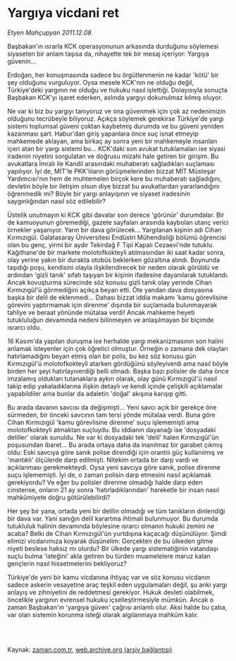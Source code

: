 # Yargıya vicdani ret

*Etyen Mahçupyan 2011.12.08*

<td class="columnist-detail">
<p>Başbakan'ın ısrarla KCK operasyonunun arkasında durduğunu söylemesi siyaseten bir anlam taşısa da, nihayette tek bir mesaj içeriyor: Yargıya güvenin...</p>
<p>
<div id="haberMetinDiv">
<p>Erdoğan, her konuşmasında sadece bu örgütlenmenin ne kadar 'kötü' bir şey olduğunu vurguluyor. Oysa mesele KCK'nın ne olduğu değil, Türkiye'deki yargının ne olduğu ve hukuku nasıl işlettiği. Dolayısıyla sonuçta Başbakan KCK'yı işaret ederken, aslında yargıyı dokunulmaz kılmış oluyor.
<p>Ne var ki biz bu yargıyı tanıyoruz ve ona güvenmek için çok az nedenimizin olduğunu tecrübeyle biliyoruz. Açıkça söylemek gerekirse Türkiye'de yargı sistemi toplumsal güveni çoktan kaybetmiş durumda ve bu güveni yeniden kazanması şart. Habur'dan giriş yapanlara önce suç isnat etmeyip mahkemede aklayan, ama birkaç ay sonra yeni bir mahkemeyle insanları içeri atan bir yargı sistemi bu... KCK'daki son avukat tutuklamaları ise siyasi iradenin niyetini sorgulatan ve doğrusu mizahi hale getiren bir girişim. Bu avukatlara İmralı ile Kandil arasındaki muhaberatı sağladıkları suçlaması yapılıyor. İyi de, MİT'le PKK'lıların görüşmelerinden bizzat MİT Müsteşar Yardımcısı'nın hem de muhtemelen birçok kere bu muhaberatı sağladığını, devletin böyle bir iletişim olsun diye bizzat bu avukatlardan yararlandığını öğrenmedik mi? Böyle bir yargı anlayışının ve siyaset iradesinin saygınlığından nasıl söz edilebilir?
<p>Üstelik unutmayın ki KCK gibi davalar son derece 'görünür' durumdalar. Bir de kamuoyunun göremediği, gazete sayfaları arasında kaybolan utanç verici örnekler yaşanıyor. Yarın bir dava görülecek... Yargılanan kişinin adı Cihan Kırmızıgül. Galatasaray Üniversitesi Endüstri Mühendisliği bölümü öğrencisi olan bu genç, yirmi bir aydır Tekirdağ F Tipi Kapalı Cezaevi'nde tutuklu. Kağıthane'de bir markete molotofkokteyli atılmasından iki saat kadar sonra, olay yerine yakın bir durakta otobüs beklerken gözaltına alındı. Boynunda taşıdığı poşu, kendisini olayla ilişkilendirecek bir neden olarak görüldü ve ardından 'gizli tanık' sıfatı taşıyan bir kişinin ifadesine dayanılarak tutuklandı. Ancak kovuşturma sürecinde söz konusu gizli tanık olay yerinde Cihan Kırmızıgül'ü görmediğini açıkça beyan etti. Öte yandan dava dosyasına başka bir delil de eklenmedi... Dahası bizzat iddia makamı 'kamu görevlisine görevini yaptırmamak için direnme' dışında bir suçlamada bulunmayarak tahliye ve beraat yönünde mütalaa verdi! Ancak mahkeme heyeti tutukluluğun devamında nedeni bilinmeyen ve anlaşılmayan bir biçimde ısrarcı oldu.
<p>16 Kasım'da yapılan duruşma ise herhalde yargı mekanizmasının son halini anlamak isteyenler için çok öğretici olmuştur. Örneğin o zamana dek olayları hatırlamadığını beyan etmiş olan bir polis, bu kez söz konusu gün Kırmızıgül'ü molotofkokteyli atarken gördüğünü söyleyiverdi ama nasıl böyle birden her şeyi hatırlayıverdiği belli olmadı. Başka bazı polisler de daha önce imzalamış oldukları tutanaklara aykırı olarak, olay günü Kırmızıgül'ü nasıl takip edip yakaladıklarına ilişkin detaylı ve kendi içinde çelişkili açıklamalar yapabildiler ama bunlar da adaletin 'doğal' akışına karışıp gitti.
<p>Bu arada davanın savcısı da değişmişti... Yeni savcı açık bir gerekçe öne sürmeden, bir önceki savcının tam tersi yönde mütalaa verdi. Buna göre Cihan Kırmızıgül 'kamu görevlisine direnme' suçu işlememişti ama molotofkokteyli atmaktan suçluydu. Bu iddianın dayanağı ise 'dosyadaki deliller' olarak sunuldu. Ne var ki dosyadaki tek 'delil' halen Kırmızıgül'ün poşusundan ibaret... Bu arada ortaya daha da inanılmaz bir garabet çıkmış oldu: Eski savcıya göre sanık polise direndiği için orantılı güç kullanılmış ve 'mantıklı' ölçülerde darp edilmişti. Nitekim ortada bir darp vardı ve açıklanması gerekmekteydi. Oysa yeni savcıya göre sanık, polise direnme suçu işlememişti. İyi de, o zaman polisin darp etmesini nasıl açıklamak gerekiyordu? Ve eğer bu polisler direnme olmadığı halde darp eden cinstense, onların 21 ay sonra 'hatırladıklarından' hareketle bir insan nasıl mahkûmiyete doğru götürülebilirdi?
<p>Her şey bir yana, ortada yeni bir delilin olmadığı ve tüm tanıkların dinlendiği bir dava var. Yani sanığın delil karartma ihtimali bulunmuyor. Bu durumda tutukluluk halinin devamında böylesine ısrarcı olmanın hukuki zemini ne acaba? Belki de Cihan Kırmızıgül'ün yurtdışına kaçacağı düşünülüyor. Şimdi elimizi vicdanımıza koyarak düşünelim: Gerçekten de bu ülkeden gitme niyeti beslese haksız mı olurdu? Bir ülkede yargı sistematiğinin vatandaşı suçlu bulma 'isteğini' akla getiren bu türden muamelelere maruz kalan gençlerin nasıl hissetmelerini bekliyoruz? 
<p>Türkiye'de yeni bir kamu vicdanına ihtiyaç var ve söz konusu vicdanın sadece askerin vesayetine araç teşkil eden uygulamaları değil, şu anki yargı anlayış ve zihniyetini de reddetmesi gerekiyor. Hukuk devleti olabilmek, öncelikle yargının evrensel hukuku içselleştirmesiyle mümkün. Ancak o zaman Başbakan'ın 'yargıya güven' çağrısı anlamlı olur. Aksi halde bu çaba, var olan sistemin korunma isteği olarak algılanmaya mahkûm kalır.</p></p></p></p></p></p></p></div>
</p>


<p><br>
		 </br></p></td>

Kaynak: [zaman.com.tr](http://zaman.com.tr/yazar.do?yazino=1211740), [web.archive.org (arşiv bağlantısı)](http://web.archive.org/web/20120126031533/http://www.zaman.com.tr/yazar.do?yazino=1211740)

